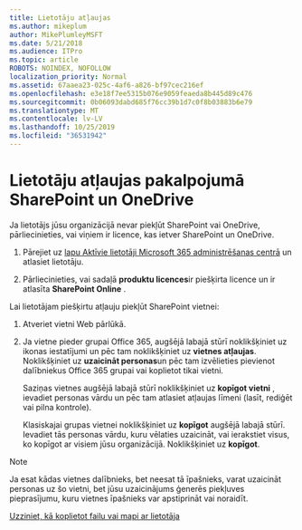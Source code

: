 ```yaml
---
title: Lietotāju atļaujas
ms.author: mikeplum
author: MikePlumleyMSFT
ms.date: 5/21/2018
ms.audience: ITPro
ms.topic: article
ROBOTS: NOINDEX, NOFOLLOW
localization_priority: Normal
ms.assetid: 67aaea23-025c-4af6-a826-bf97cec216ef
ms.openlocfilehash: e3e18f7ee5315b076e9059feaeda8b445d89c476
ms.sourcegitcommit: 0b06093dabd685f76cc39b1d7c0f8b03883b6e79
ms.translationtype: MT
ms.contentlocale: lv-LV
ms.lasthandoff: 10/25/2019
ms.locfileid: "36531942"
---
```

# <a name="user-permissions-in-sharepoint-and-onedrive"></a>Lietotāju atļaujas pakalpojumā SharePoint un OneDrive

Ja lietotājs jūsu organizācijā nevar piekļūt SharePoint vai OneDrive, pārliecinieties, vai viņiem ir licence, kas ietver SharePoint un OneDrive. 
  
1. Pārejiet uz [lapu Aktīvie lietotāji Microsoft 365 administrēšanas centrā](https://portal.office.com/adminportal/home#/users) un atlasiet lietotāju. 
    
2. Pārliecinieties, vai sadaļā **produktu licences**ir piešķirta licence un ir atlasīta **SharePoint Online** . 
    
 Lai lietotājam piešķirtu atļauju piekļūt SharePoint vietnei: 
  
1. Atveriet vietni Web pārlūkā.
    
2. Ja vietne pieder grupai Office 365, augšējā labajā stūrī noklikšķiniet uz ikonas iestatījumi un pēc tam noklikšķiniet uz **vietnes atļaujas**. Noklikšķiniet uz **uzaicināt personas**un pēc tam izvēlieties pievienot dalībniekus Office 365 grupai vai koplietot tikai vietni. 
    
    Saziņas vietnes augšējā labajā stūrī noklikšķiniet uz **kopīgot vietni** , ievadiet personas vārdu un pēc tam atlasiet atļaujas līmeni (lasīt, rediģēt vai pilna kontrole). 
    
    Klasiskajai grupas vietnei noklikšķiniet uz **kopīgot** augšējā labajā stūrī. Ievadiet tās personas vārdu, kuru vēlaties uzaicināt, vai ierakstiet visus, ko kopīgot ar visiem jūsu organizācijā. Noklikšķiniet uz **kopīgot**.
    
> [!NOTE]
> Ja esat kādas vietnes dalībnieks, bet neesat tā īpašnieks, varat uzaicināt personas uz šo vietni, bet jūsu uzaicinājums ģenerēs piekļuves pieprasījumu, kuru vietnes īpašnieks var apstiprināt vai noraidīt. 
  
[Uzziniet, kā koplietot failu vai mapi ar lietotāja](https://go.microsoft.com/fwlink/?linkid=533408)
  

